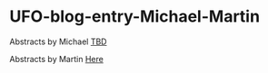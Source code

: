 # UFO-blog-entry-Michael-Martin

Abstracts by Michael [TBD]()

Abstracts by Martin [Here](https://github.com/KLMM-LSD/UFO-blog-entry-Michael-Martin/blob/master/martin.md)

